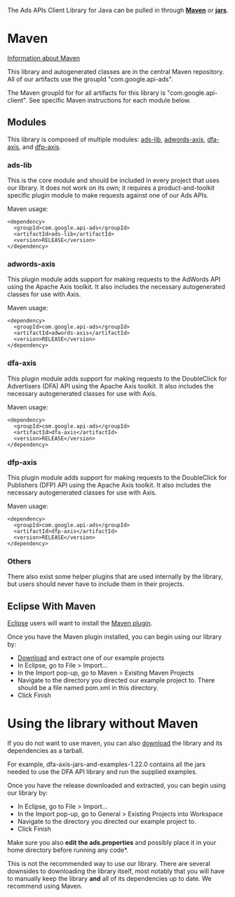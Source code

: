 The Ads APIs Client Library for Java can be pulled in through **[Maven](#Maven)** or **[jars](#Using_the_library_without_Maven)**.

# Maven

[Information about Maven](http://maven.apache.org)

This library and autogenerated classes are in the central Maven repository. All of our artifacts use the groupId "com.google.api-ads".

The Maven groupId for for all artifacts for this library is "com.google.api-client". See specific Maven instructions for each module below.

## Modules

This library is composed of multiple modules: [ads-lib](#ads-lib), [adwords-axis](#adwords-axis), [dfa-axis](#dfa-axis), and [dfp-axis](#dfp-axis).

### ads-lib

This is the core module and should be included in every project that uses our library. It does not work on its own; it requires a product-and-toolkit specific plugin module to make requests against one of our Ads APIs.

Maven usage:

    <dependency>
      <groupId>com.google.api-ads</groupId>
      <artifactId>ads-lib</artifactId>
      <version>RELEASE</version>
    </dependency>

### adwords-axis

This plugin module adds support for making requests to the AdWords API using the Apache Axis toolkit. It also includes the necessary autogenerated classes for use with Axis.

Maven usage:

    <dependency>
      <groupId>com.google.api-ads</groupId>
      <artifactId>adwords-axis</artifactId>
      <version>RELEASE</version>
    </dependency>

### dfa-axis

This plugin module adds support for making requests to the DoubleClick for Advertisers (DFA) API using the Apache Axis toolkit. It also includes the necessary autogenerated classes for use with Axis.

Maven usage:

    <dependency>
      <groupId>com.google.api-ads</groupId>
      <artifactId>dfa-axis</artifactId>
      <version>RELEASE</version>
    </dependency>

### dfp-axis

This plugin module adds support for making requests to the DoubleClick for Publishers (DFP) API using the Apache Axis toolkit. It also includes the necessary autogenerated classes for use with Axis.

Maven usage:

    <dependency>
      <groupId>com.google.api-ads</groupId>
      <artifactId>dfp-axis</artifactId>
      <version>RELEASE</version>
    </dependency>

### Others

There also exist some helper plugins that are used internally by the library, but users should never have to include them in their projects.

## Eclipse With Maven

[Eclipse](http://www.eclipse.org) users will want to install the [Maven plugin](http://m2eclipse.sonatype.org).

Once you have the Maven plugin installed, you can begin using our library by:
  * [Download](https://github.com/googleads/google-api-ads-java/releases) and extract one of our example projects
  * In Eclipse, go to File > Import...
  * In the Import pop-up, go to Maven > Existing Maven Projects
  * Navigate to the directory you directed our example project to. There should be a file named pom.xml in this directory.
  * Click Finish

# Using the library without Maven

If you do not want to use maven, you can also [download](https://github.com/googleads/google-api-ads-java/releases) the library and its dependencies as a tarball. 

For example, dfa-axis-jars-and-examples-1.22.0 contains all the jars needed to use the DFA API library and run the supplied examples.

Once you have the release downloaded and extracted, you can begin using our library by:
  * In Eclipse, go to File > Import...
  * In the Import pop-up, go to General > Existing Projects into Workspace
  * Navigate to the directory you directed our example project to.
  * Click Finish

Make sure you also **edit the ads.properties** and possibly place it in your home directory before running any code*.

This is not the recommended way to use our library. There are several downsides to downloading the library itself, most notably that you will have to manually keep the library **and** all of its dependencies up to date. We recommend using Maven.